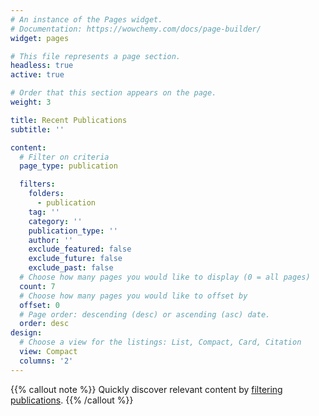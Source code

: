 ```yaml
---
# An instance of the Pages widget.
# Documentation: https://wowchemy.com/docs/page-builder/
widget: pages

# This file represents a page section.
headless: true
active: true 

# Order that this section appears on the page.
weight: 3

title: Recent Publications
subtitle: ''

content:
  # Filter on criteria
  page_type: publication

  filters:
    folders:
      - publication
    tag: ''
    category: ''
    publication_type: ''
    author: ''
    exclude_featured: false
    exclude_future: false
    exclude_past: false
  # Choose how many pages you would like to display (0 = all pages)
  count: 7
  # Choose how many pages you would like to offset by
  offset: 0
  # Page order: descending (desc) or ascending (asc) date.
  order: desc
design:
  # Choose a view for the listings: List, Compact, Card, Citation
  view: Compact
  columns: '2'
---
```


{{% callout note %}}
Quickly discover relevant content by [filtering publications](./publication/).
{{% /callout %}}
